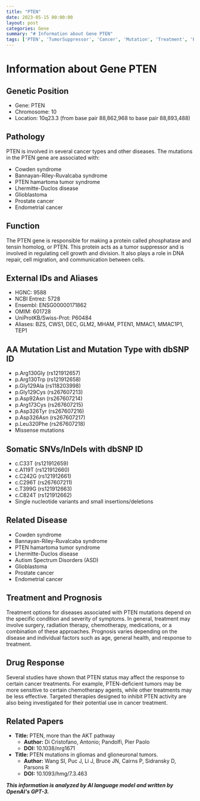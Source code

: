 ```yaml
---
title: "PTEN"
date: 2023-05-15 00:00:00
layout: post
categories: Gene
summary: "# Information about Gene PTEN"
tags: ['PTEN', 'TumorSuppressor', 'Cancer', 'Mutation', 'Treatment', 'Prognosis', 'DrugResponse', 'GeneticInformation']
---
```


# Information about Gene PTEN

## Genetic Position
- Gene: PTEN
- Chromosome: 10
- Location: 10q23.3 (from base pair 88,862,968 to base pair 88,893,488)

## Pathology
PTEN is involved in several cancer types and other diseases. The mutations in the PTEN gene are associated with:

- Cowden syndrome
- Bannayan-Riley-Ruvalcaba syndrome
- PTEN hamartoma tumor syndrome 
- Lhermitte-Duclos disease
- Glioblastoma
- Prostate cancer
- Endometrial cancer

## Function
The PTEN gene is responsible for making a protein called phosphatase and tensin homolog, or PTEN. This protein acts as a tumor suppressor and is involved in regulating cell growth and division. It also plays a role in DNA repair, cell migration, and communication between cells.

## External IDs and Aliases
- HGNC: 9588
- NCBI Entrez: 5728
- Ensembl: ENSG00000171862
- OMIM: 601728
- UniProtKB/Swiss-Prot: P60484
- Aliases: BZS, CWS1, DEC, GLM2, MHAM, PTEN1, MMAC1, MMAC1P1, TEP1

## AA Mutation List and Mutation Type with dbSNP ID
- p.Arg130Gly (rs121912657)
- p.Arg130Trp (rs121912658)
- p.Gly129Ala (rs118203998)
- p.Gly129Cys (rs267607213)
- p.Asp92Asn (rs267607214)
- p.Arg173Cys (rs267607215)
- p.Asp326Tyr (rs267607216)
- p.Asp326Asn (rs267607217)
- p.Leu320Phe (rs267607218)
- Missense mutations

## Somatic SNVs/InDels with dbSNP ID
- c.C33T (rs121912659)
- c.A119T (rs121912660)
- c.C242G (rs121912661)
- c.C296T (rs267607211)
- c.T399G (rs121912663)
- c.C824T (rs121912662)
- Single nucleotide variants and small insertions/deletions

## Related Disease
- Cowden syndrome
- Bannayan-Riley-Ruvalcaba syndrome
- PTEN hamartoma tumor syndrome 
- Lhermitte-Duclos disease
- Autism Spectrum Disorders (ASD)
- Glioblastoma
- Prostate cancer
- Endometrial cancer

## Treatment and Prognosis
Treatment options for diseases associated with PTEN mutations depend on the specific condition and severity of symptoms. In general, treatment may involve surgery, radiation therapy, chemotherapy, medications, or a combination of these approaches. Prognosis varies depending on the disease and individual factors such as age, general health, and response to treatment.

## Drug Response
Several studies have shown that PTEN status may affect the response to certain cancer treatments. For example, PTEN-deficient tumors may be more sensitive to certain chemotherapy agents, while other treatments may be less effective. Targeted therapies designed to inhibit PTEN activity are also being investigated for their potential use in cancer treatment.

## Related Papers
- **Title:** PTEN, more than the AKT pathway
  - **Author:** Di Cristofano, Antonio; Pandolfi, Pier Paolo
  - **DOI:** 10.1038/nrg1671 
- **Title:** PTEN mutations in gliomas and glioneuronal tumors.
  - **Author:** Wang SI, Puc J, Li J, Bruce JN, Cairns P, Sidransky D, Parsons R
  - **DOI:** 10.1093/hmg/7.3.463

**_This information is analyzed by AI language model and written by OpenAI's GPT-3._**